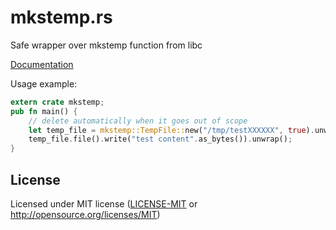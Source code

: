 # mkstemp.rs

Safe wrapper over mkstemp function from libc

[Documentation](https://dremon.github.io/mkstemp.rs/doc/mkstemp)

Usage example:

```rust
extern crate mkstemp;
pub fn main() {
    // delete automatically when it goes out of scope
    let temp_file = mkstemp::TempFile::new("/tmp/testXXXXXX", true).unwrap();
    temp_file.file().write("test content".as_bytes()).unwrap();
}
```

## License

Licensed under MIT license ([LICENSE-MIT](LICENSE-MIT) or http://opensource.org/licenses/MIT)
